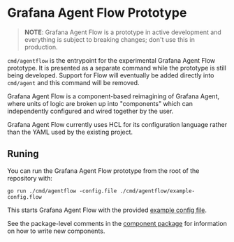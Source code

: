 # Grafana Agent Flow Prototype

> **NOTE**: Grafana Agent Flow is a prototype in active development and
> everything is subject to breaking changes; don't use this in production.

`cmd/agentflow` is the entrypoint for the experimental Grafana Agent Flow
prototype. It is presented as a separate command while the prototype is still
being developed. Support for Flow will eventually be added directly into
`cmd/agent` and this command will be removed.

Grafana Agent Flow is a component-based reimagining of Grafana Agent, where
units of logic are broken up into "components" which can independently
configured and wired together by the user.

Grafana Agent Flow currently uses HCL for its configuration language rather
than the YAML used by the existing project.

## Runing

You can run the Grafana Agent Flow prototype from the root of the repository
with:

```
go run ./cmd/agentflow -config.file ./cmd/agentflow/example-config.flow
```

This starts Grafana Agent Flow with the provided [example config file][].

See the package-level comments in the [component package][] for information on
how to write new components.

[example config file]: ./example-config.flow
[component package]: ../../component/component.go
